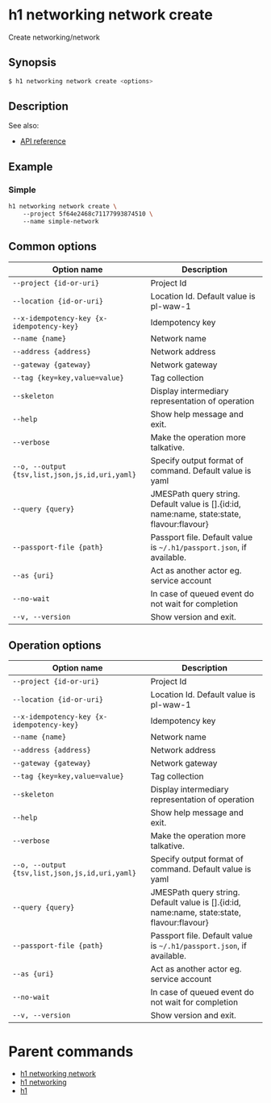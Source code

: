 
# h1 networking network create

Create networking/network

## Synopsis

```bash
$ h1 networking network create <options>
```

## Description

See also:

* [API reference](https://api.hyperone.com/v2/docs#operation/networking_project_network_create)

## Example


### Simple

```bash
h1 networking network create \ 
	--project 5f64e2468c71177993874510 \ 
	--name simple-network
```

## Common options

| Option name                                        | Description                                                                                    |
| -------------------------------------------------- | ---------------------------------------------------------------------------------------------- |
| ```--project {id-or-uri}```                        | Project Id                                                                                     |
| ```--location {id-or-uri}```                       | Location Id. Default value is pl-waw-1                                                         |
| ```--x-idempotency-key {x-idempotency-key}```      | Idempotency key                                                                                |
| ```--name {name}```                                | Network name                                                                                   |
| ```--address {address}```                          | Network address                                                                                |
| ```--gateway {gateway}```                          | Network gateway                                                                                |
| ```--tag {key=key,value=value}```                  | Tag collection                                                                                 |
| ```--skeleton```                                   | Display intermediary representation of operation                                               |
| ```--help```                                       | Show help message and exit.                                                                    |
| ```--verbose```                                    | Make the operation more talkative.                                                             |
| ```--o, --output {tsv,list,json,js,id,uri,yaml}``` | Specify output format of command. Default value is yaml                                        |
| ```--query {query}```                              | JMESPath query string. Default value is [].\{id:id, name:name, state:state, flavour:flavour\}  |
| ```--passport-file {path}```                       | Passport file. Default value is ```~/.h1/passport.json```, if available.                       |
| ```--as {uri}```                                   | Act as another actor eg. service account                                                       |
| ```--no-wait```                                    | In case of queued event do not wait for completion                                             |
| ```--v, --version```                               | Show version and exit.                                                                         |

## Operation options

| Option name                                        | Description                                                                                    |
| -------------------------------------------------- | ---------------------------------------------------------------------------------------------- |
| ```--project {id-or-uri}```                        | Project Id                                                                                     |
| ```--location {id-or-uri}```                       | Location Id. Default value is pl-waw-1                                                         |
| ```--x-idempotency-key {x-idempotency-key}```      | Idempotency key                                                                                |
| ```--name {name}```                                | Network name                                                                                   |
| ```--address {address}```                          | Network address                                                                                |
| ```--gateway {gateway}```                          | Network gateway                                                                                |
| ```--tag {key=key,value=value}```                  | Tag collection                                                                                 |
| ```--skeleton```                                   | Display intermediary representation of operation                                               |
| ```--help```                                       | Show help message and exit.                                                                    |
| ```--verbose```                                    | Make the operation more talkative.                                                             |
| ```--o, --output {tsv,list,json,js,id,uri,yaml}``` | Specify output format of command. Default value is yaml                                        |
| ```--query {query}```                              | JMESPath query string. Default value is [].\{id:id, name:name, state:state, flavour:flavour\}  |
| ```--passport-file {path}```                       | Passport file. Default value is ```~/.h1/passport.json```, if available.                       |
| ```--as {uri}```                                   | Act as another actor eg. service account                                                       |
| ```--no-wait```                                    | In case of queued event do not wait for completion                                             |
| ```--v, --version```                               | Show version and exit.                                                                         |

# Parent commands

* [h1 networking network](./../README.md)
* [h1 networking](./../../README.md)
* [h1](./../../../README.md)
